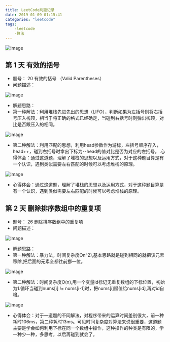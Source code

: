 ```yaml
---
title: LeetCode刷题记录
date: 2019-01-09 01:15:41
categories: "leetcode"
tags: 
    -leetcode
    -算法
---
```


![image](https://wx3.sinaimg.cn/large/006fuqy4gy1fyzoigp2b4j31hc0u0tkx.jpg)

<!-- more -->
## 第 1 天 有效的括号
- 题号： 20 有效的括号 （Valid Parentheses）
- 问题描述：
 
![image](https://ws3.sinaimg.cn/mw690/006fuqy4gy1fyzq1mf7o7j30xe08w0ty.jpg)

- 解题思路：
- 第一种解法：利用堆栈先进先出的思想（LIFO），判断如果为左括号则将右括号压入栈顶，相当于将正确的格式已经确定，当碰到右括号时则弹出栈顶，对比是否跟压入的相同。

![image](https://ws1.sinaimg.cn/mw690/006fuqy4gy1fyzqb50pnnj31180pe42o.jpg)

- 第二种解法：利用匹配的思想，利用head参数作为游标，左括号顺序存入，head++，碰到右括号时拿出下标为--head的值对比是否为对应的左括号。
心得体会：通过这道题，理解了堆栈的思想以及运用方式，对于这种题目算是有一个认识，遇到类似需要左右匹配的时候可以考虑堆栈的原理。

![image](https://wx3.sinaimg.cn/mw690/006fuqy4gy1fyzqbrebgtj310s13en2q.jpg)

- 心得体会：通过这道题，理解了堆栈的思想以及运用方式，对于这种题目算是有一个认识，遇到类似需要左右匹配的时候可以考虑堆栈的原理。

## 第 2 天 删除排序数组中的重复项
- 题号： 26 删除排序数组中的重复项 
- 问题描述：
 
![image](https://wx4.sinaimg.cn/mw690/006fuqy4ly1fz0dnzpy5dj30gz0budg7.jpg)

- 解题思路：
- 第一种解法：暴力法，时间复杂度On^2),基本思路就是碰到相同的就把该元素移除,把后面的元素全都往前挪一位。

![image](https://ws4.sinaimg.cn/mw690/006fuqy4ly1fz0do9geoaj31800teadh.jpg)

- 第二种解法：时间复杂度O(n),用一个变量id标记无重复数组的下标位置，初始为1.循环当碰到nums[i] != nums[i-1]时，把nums[i]赋值给nums[id],再对id自增。

![image](https://wx1.sinaimg.cn/mw690/006fuqy4ly1fz0dof8swaj31800medil.jpg)

- 心得体会：对于一道题的不同解法，对程序带来的运算时间差别很大，前一种耗时106ms，第二种耗时13ms。可见时间复杂度对算法来说很重要，这道题主要是学会如何利用下标在同一个数组中操作，这种操作的种类是有限的，学一种少一种，多思考，以后再碰到就会了。


